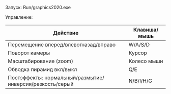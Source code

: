 Запуск: Run/graphics2020.exe

Управление:

| Действие | Клавиша/мышь |
| --------------------- | ----- |
| Перемещение вперед/влево/назад/вправо | W/A/S/D |
| Поворот камеры | Курсор |
| Масштабирование (zoom) | Колесо мыши |
| Обводка пирамид вкл/выкл | Q/E |
| Постэффекты: нормальный/размытие/инверсия/резкость/серый  | N/B/I/H/G |
